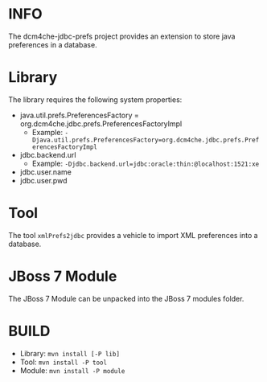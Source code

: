 INFO
====

The dcm4che-jdbc-prefs project provides an extension to store java preferences in a database.

Library
=======

The library requires the following system properties:

* java.util.prefs.PreferencesFactory = org.dcm4che.jdbc.prefs.PreferencesFactoryImpl 
  * Example: `-Djava.util.prefs.PreferencesFactory=org.dcm4che.jdbc.prefs.PreferencesFactoryImpl`
* jdbc.backend.url
  * Example: `-Djdbc.backend.url=jdbc:oracle:thin:@localhost:1521:xe`
* jdbc.user.name
* jdbc.user.pwd

Tool
====

The tool `xmlPrefs2jdbc` provides a vehicle to import XML preferences into a database.

JBoss 7 Module
==============

The JBoss 7 Module can be unpacked into the JBoss 7 modules folder.

BUILD
=====

* Library: `mvn install [-P lib]`
* Tool: `mvn install -P tool`
* Module: `mvn install -P module`
